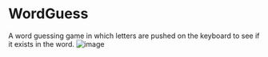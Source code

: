 # WordGuess
A word guessing game in which letters are pushed on the keyboard to see if it exists in the word.
![image](https://user-images.githubusercontent.com/79015142/231836105-86c921d4-fcfc-4d4e-861e-ed1283e1be1c.png)
